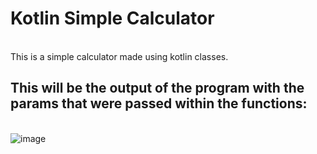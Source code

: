 # Kotlin Simple Calculator
</br>This is a simple calculator made using kotlin classes.

## This will be the output of the program with the params that were passed within the functions:
</br>![image](https://github.com/laislemos801/Kotlin-Calculator/assets/129067125/315d7af1-c83b-48cb-8011-4f149860e00d)

